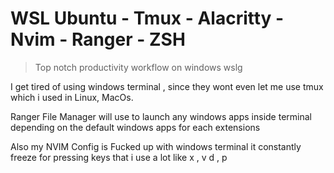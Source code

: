 # WSL Ubuntu - Tmux - Alacritty - Nvim - Ranger - ZSH

> Top notch productivity workflow on windows wslg

I get tired of using windows terminal , since they wont even let me use tmux which i used in Linux, MacOs.

Ranger File Manager will use to launch any windows apps inside terminal depending on the default windows apps for each extensions

Also my NVIM Config is Fucked up with windows terminal it constantly freeze for pressing keys that i use a lot like x , v d , p

